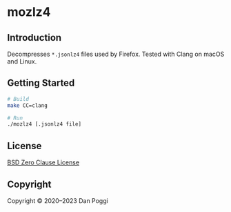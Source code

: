 # mozlz4

## Introduction

Decompresses `*.jsonlz4` files used by Firefox. Tested with Clang on macOS and Linux.

## Getting Started

```sh
# Build
make CC=clang

# Run
./mozlz4 [.jsonlz4 file]
```

## License

[BSD Zero Clause License](https://spdx.org/licenses/0BSD.html)

## Copyright

Copyright &copy; 2020&ndash;2023 Dan Poggi
